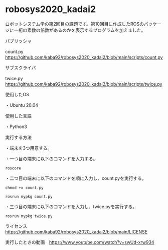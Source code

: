 # robosys2020_kadai2
ロボットシステム学の第2回目の課題です。第10回目に作成したROSのパッケージに一桁の素数の倍数があるのかを表示するプログラムを加えました。


パブリッシャ

count.py　https://github.com/kaba92/robosys2020_kadai2/blob/main/scripts/count.py

サブスクライバ

twice.py　https://github.com/kaba92/robosys2020_kadai2/blob/main/scripts/twice.py

使用したOS

・Ubuntu 20.04

使用した言語

・Python3

実行する方法

・端末を3つ用意する。

・一つ目の端末に以下のコマンドを入力する。

 `roscore`

・二つ目の端末に以下のコマンドを順に入力し、count.pyを実行する。

`chmod +x count.py`

`rosrun mypkg count.py`


・三つ目の端末に以下のコマンドを入力し、twice.pyを実行する。

`rosrun mypkg twice.py`

ライセンス　https://github.com/kaba92/robosys2020_kadai2/blob/main/LICENSE


実行したときの動画　https://www.youtube.com/watch?v=swUd-xrw934
